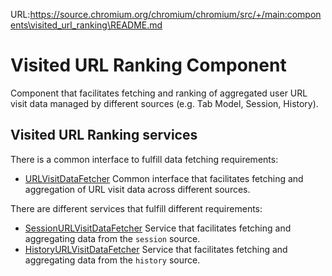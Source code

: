 URL:https://source.chromium.org/chromium/chromium/src/+/main:components\visited_url_ranking\README.md
# Visited URL Ranking Component

Component that facilitates fetching and ranking of aggregated user URL visit
data managed by different sources (e.g. Tab Model, Session, History).

## Visited URL Ranking services

There is a common interface to fulfill data fetching requirements:

* [URLVisitDataFetcher](/components/visited_url_ranking/public/url_visit_fetcher.h)
Common interface that facilitates fetching and aggregation of URL visit data
across different sources.

There are different services that fulfill different requirements:
* [SessionURLVisitDataFetcher](/components/visited_url_ranking/internal/session_url_visit_data_fetcher.h)
Service that facilitates fetching and aggregating data from the `session`
source.
* [HistoryURLVisitDataFetcher](/components/visited_url_ranking/internal/history_url_visit_data_fetcher.h)
Service that facilitates fetching and aggregating data from the `history`
source.

